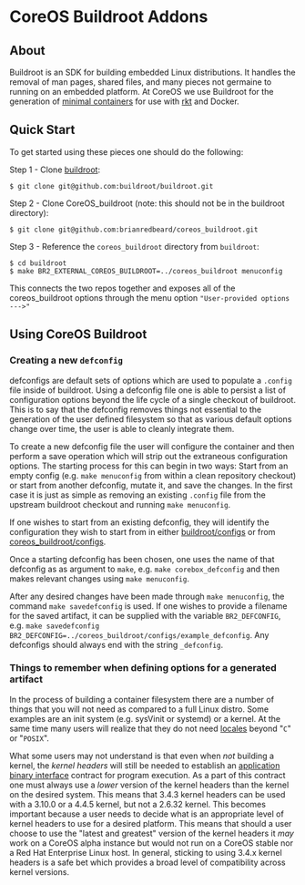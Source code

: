 # CoreOS Buildroot Addons

## About

Buildroot is an SDK for building embedded Linux distributions.  It handles the
removal of man pages, shared files, and many pieces not germaine to running
on an embedded platform.  At CoreOS we use Buildroot for the generation of 
[minimal containers](https://github.com/brianredbeard/minimal_containers) for
use with [rkt](https://github.com/coreos/rkt) and Docker.

## Quick Start

To get started using these pieces one should do the following:

Step 1 - Clone [buildroot](https://github.com/buildroot/buildroot):

```
$ git clone git@github.com:buildroot/buildroot.git
```

Step 2 - Clone CoreOS_buildroot (note: this should not be in the buildroot
directory):

```
$ git clone git@github.com:brianredbeard/coreos_buildroot.git
```

Step 3 - Reference the `coreos_buildroot` directory from `buildroot`:

```
$ cd buildroot
$ make BR2_EXTERNAL_COREOS_BUILDROOT=../coreos_buildroot menuconfig
```
This connects the two repos together and exposes all of the coreos_buildroot
options through the menu option `"User-provided options  --->"`

## Using CoreOS Buildroot

### Creating a new `defconfig`

defconfigs are default sets of options which are used to populate a `.config`
file inside of buildroot.  Using a defconfig file one is able to persist a list
of configuration options beyond the life cycle of a single checkout of
buildroot.  This is to say that the defconfig removes things not essential to
the generation of the user defined filesystem so that as various default options
change over time, the user is able to cleanly integrate them.

To create a new defconfig file the user will configure the container and then
perform a save operation which will strip out the extraneous configuration
options.  The starting process for this can begin in two ways: Start from an 
empty config (e.g. `make menuconfig` from within a clean repository checkout) or
start from another defconfig, mutate it, and save the changes.  In the first
case it is just as simple as removing an existing `.config` file from the
upstream buildroot checkout and running `make menuconfig`.

If one wishes to start from an existing defconfig, they will identify the
configuration they wish to start from in either
[buildroot/configs](https://github.com/buildroot/buildroot/tree/master/configs)
or from
[coreos_buildroot/configs](https://github.com/brianredbeard/coreos_buildroot/tree/master/configs).

Once a starting defconfig has been chosen, one uses the name of that defconfig
as as argument to `make`, e.g. `make corebox_defconfig` and then makes relevant
changes using `make menuconfig`.

After any desired changes have been made through `make menuconfig`, the command
`make savedefconfig` is used.  If one wishes to provide a filename for the saved
artifact, it can be supplied with the variable `BR2_DEFCONFIG`, e.g. `make
savedefconfig BR2_DEFCONFIG=../coreos_buildroot/configs/example_defconfig`.  Any
defconfigs should always end with the string `_defconfig`.

### Things to remember when defining options for a generated artifact

In the process of building a container filesystem there are a number of things
that you will not need as compared to a full Linux distro.  Some examples are an
init system (e.g. sysVinit or systemd) or a kernel.  At the same time many users
will realize that they do not need
[locales](http://www.gnu.org/software/libc/manual/html_node/Locales.html) beyond
"`C`" or "`POSIX`".

What some users may not understand is that even when *not* building a kernel,
the _kernel headers_ will still be needed to establish an [application binary
interface](https://en.wikipedia.org/wiki/Linux_kernel_interfaces#Linux_ABI)
contract for program execution.  As a part of this contract one must always use
a _lower_ version of the kernel headers than the kernel on the desired system.
This means that 3.4.3 kernel headers can be used with a 3.10.0 or a 4.4.5
kernel, but not a 2.6.32 kernel.  This becomes important because a user needs to
decide what is an appropriate level of kernel headers to use for a desired
platform.  This means that should a user choose to use the "latest and greatest"
version of the kernel headers it _may_ work on a CoreOS alpha instance but would
not run on a CoreOS stable nor a Red Hat Enterprise Linux host.  In general,
sticking to using 3.4.x kernel headers is a safe bet which provides a broad
level of compatibility across kernel versions.
